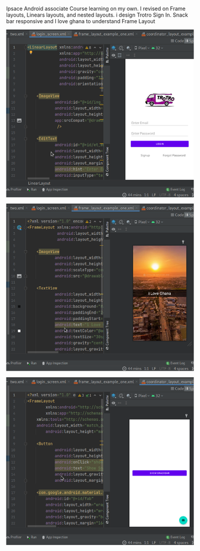 
Ipsace Android associate Course learning on my own. I revised on Frame layouts, Linears layouts, and nested layouts. 
i design Trotro Sign In. 
Snack bar responsive 
and I love ghana to understand Frame Layout

![](https://github.com/BraKoose/iSpacelayoutFundamentalsApp/blob/master/trotrolinear.png)

![](https://github.com/BraKoose/iSpacelayoutFundamentalsApp/blob/master/sunshine%20Ghana.png)

![](https://github.com/BraKoose/iSpacelayoutFundamentalsApp/blob/master/frames2.png)


